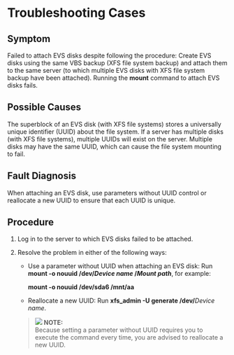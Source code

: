 # Troubleshooting Cases<a name="EN-US_TOPIC_0035111666"></a>

## Symptom<a name="section2019936218759"></a>

Failed to attach EVS disks despite following the procedure: Create EVS disks using the same VBS backup \(XFS file system backup\) and attach them to the same server \(to which multiple EVS disks with XFS file system backup have been attached\). Running the  **mount**  command to attach EVS disks fails.

## Possible Causes<a name="section3606783818917"></a>

The superblock of an EVS disk \(with XFS file systems\) stores a universally unique identifier \(UUID\) about the file system. If a server has multiple disks \(with XFS file systems\), multiple UUIDs will exist on the server. Multiple disks may have the same UUID, which can cause the file system mounting to fail.

## Fault Diagnosis<a name="section56169881181031"></a>

When attaching an EVS disk, use parameters without UUID control or reallocate a new UUID to ensure that each UUID is unique.

## Procedure<a name="section49413786181113"></a>

1.  Log in to the server to which EVS disks failed to be attached.
2.  Resolve the problem in either of the following ways:

    -   Use a parameter without UUID when attaching an EVS disk: Run  **mount -o nouuid /dev/_Device name_  /_Mount path_**, for example:

        **mount -o nouuid /dev/sda6 /mnt/aa**

    -   Reallocate a new UUID: Run  **xfs\_admin -U generate /dev/**_Device name_.

    >![](/images/icon-note.gif) **NOTE:**   
    >Because setting a parameter without UUID requires you to execute the command every time, you are advised to reallocate a new UUID.  


